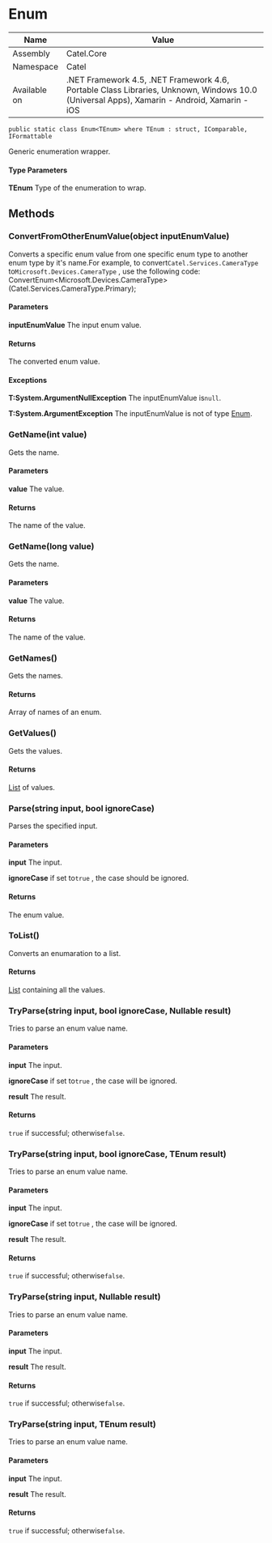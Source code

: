 

# Enum

Name|Value
---|---
Assembly|Catel.Core
Namespace|Catel
Available on|.NET Framework 4.5, .NET Framework 4.6, Portable Class Libraries, Unknown, Windows 10.0 (Universal Apps), Xamarin - Android, Xamarin - iOS

```
public static class Enum<TEnum> where TEnum : struct, IComparable, IFormattable 
```

Generic enumeration wrapper.

#### Type Parameters

**TEnum**
Type of the enumeration to wrap.



## Methods

### ConvertFromOtherEnumValue(object inputEnumValue)

Converts a specific enum value from one specific enum type to another enum type by it's name.For example, to convert`Catel.Services.CameraType` to`Microsoft.Devices.CameraType` , use the following code: ConvertEnum&lt;Microsoft.Devices.CameraType&gt;(Catel.Services.CameraType.Primary);

#### Parameters

**inputEnumValue**
The input enum value.

#### Returns

The converted enum value.

#### Exceptions

**T:System.ArgumentNullException**
The inputEnumValue is`null`.

**T:System.ArgumentException**
The inputEnumValue is not of type [Enum](#).



### GetName(int value)

Gets the name.

#### Parameters

**value**
The value.

#### Returns

The name of the value.



### GetName(long value)

Gets the name.

#### Parameters

**value**
The value.

#### Returns

The name of the value.



### GetNames()

Gets the names.

#### Returns

Array of names of an enum.



### GetValues()

Gets the values.

#### Returns

[List](#) of values.



### Parse(string input, bool ignoreCase)

Parses the specified input.

#### Parameters

**input**
The input.

**ignoreCase**
if set to`true` , the case should be ignored.

#### Returns

The enum value.



### ToList()

Converts an enumaration to a list.

#### Returns

[List](#) containing all the values.



### TryParse(string input, bool ignoreCase, Nullable<TEnum> result)

Tries to parse an enum value name.

#### Parameters

**input**
The input.

**ignoreCase**
if set to`true` , the case will be ignored.

**result**
The result.

#### Returns

`true` if successful; otherwise`false`.



### TryParse(string input, bool ignoreCase, TEnum result)

Tries to parse an enum value name.

#### Parameters

**input**
The input.

**ignoreCase**
if set to`true` , the case will be ignored.

**result**
The result.

#### Returns

`true` if successful; otherwise`false`.



### TryParse(string input, Nullable<TEnum> result)

Tries to parse an enum value name.

#### Parameters

**input**
The input.

**result**
The result.

#### Returns

`true` if successful; otherwise`false`.



### TryParse(string input, TEnum result)

Tries to parse an enum value name.

#### Parameters

**input**
The input.

**result**
The result.

#### Returns

`true` if successful; otherwise`false`.




